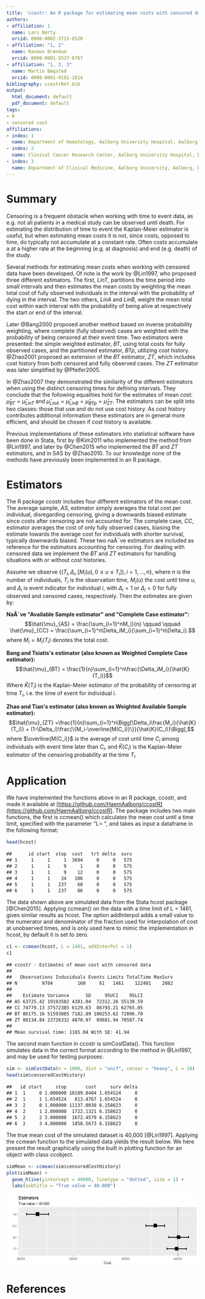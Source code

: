 ```yaml
---
title: 'ccostr: An R package for estimating mean costs with censored data'
authors:
- affiliation: 1
  name: Lars Børty
  orcid: 0000-0002-3715-8528
- affiliation: "1, 2"
  name: Rasmus Brøndum
  orcid: 0000-0001-5537-6767
- affiliation: "1, 2, 3"
  name: Martin Bøgsted
  orcid: 0000-0001-9192-1814
bibliography: ccostrRef.bib
output:
  html_document: default
  pdf_document: default
tags:
- R
- censored cost
affiliations:
- index: 1
  name: Department of Hematology, Aalborg University Hospital, Aalborg, Denmark
- index: 2
  name: Clinical Cancer Research Center, Aalborg University Hospital, Denmark
- index: 3
  name: Department of Clinical Medicine, Aalborg University, Aalborg, Denmark
---
```


# Summary
Censoring is a frequent obstacle when working with time to event data, as e.g. not all patients in a medical study can be observed until death. For estimating the distribution of time to event the Kaplan-Meier estimator is useful, but when estimating mean costs it is not, since costs, opposed to time, do typically not accumulate at a constant rate. Often costs accumulate a at a higher rate at the beginning (e.g. at diagnosis) and end (e.g. death) of the study.

Several methods for estimating mean costs when working with censored data have been developed. Of note is the work by @Lin1997, who proposed three different estimators. The first, $LinT$, partitions the time period into small intervals and then estimates the mean costs by weighting the mean total cost of fully observed individuals in the interval with the probability of dying in the interval. The two others, $LinA$ and $LinB$, weight the mean total cost within each interval with the probability of being alive at respectively the start or end of the interval.

Later @Bang2000 proposed another method based on inverse probability weighting, where complete (fully observed) cases are weighted with the probability of being censored at their event time. Two estimators were presented: the simple weighted estimator, $BT$, using total costs for fully observed cases, and the partitioned estimator, $BTp$, utilizing cost history. @Zhao2001 proposed an extension of the $BT$ estimator, $ZT$, which includes cost history from both censored and fully observed cases. The $ZT$ estimator was later simplified by @Pfeifer2005.

In @Zhao2007 they demonstrated the similarity of the different estimators when using the distinct censoring times for defining intervals. They conclude that the following equalities hold for the estimates of mean cost: $\hat{\mu}_{BT} = \hat{\mu}_{LinT}$ and $\hat{\mu}_{LinA} = \hat{\mu}_{LinB} = \hat{\mu}_{BTp} = \hat{\mu}_{ZT}$. The estimators can be split into two classes: those that use and do not use cost history. As cost history contributes additional information these estimators are in general more efficient, and should be chosen if cost history is available.

Previous implementations of these estimators into statistical software have been done in Stata, first by @Kim2011 who implemented the method from @Lin1997, and later by @Chen2015 who implemented the $BT$ and $ZT$ estimators, and in SAS by @Zhao2010. To our knowledge none of the methods have previously been implemented in an R package.


# Estimators
The R package ccostr includes four different estimators of the mean cost. The average sample, $AS$, estimator simply averages the total cost per individual, disregarding censoring, giving a downwards biased estimate since costs after censoring are not accounted for. The complete case, $CC$, estimator averages the cost of only fully observed cases, biasing the estimate towards the average cost for individuals with shorter survival, typically downwards biased. These two naÃ¯ve estimators are included as reference for the estimators accounting for censoring. For dealing with censored data we implement the $BT$ and $ZT$ estimators for handling situations with or without cost histories. 

Assume we observe $\left\{(T_i, \Delta_i, [M_i(u), 0 \leq u\leq T_i]), i=1,...,n\right\}$, where $n$ is the number of individuals, $T_i$ is the observation time, $M_i(u)$ the cost until time $u$, and $\Delta_i$ is event indicator for individual $i$, with $\Delta_i = 1$ or $\Delta_i = 0$ for fully observed and censored cases, respectively. Then the estimates are given by:

**NaÃ¯ve "Available Sample estimator" and "Complete Case estimator":**
$$\hat{\mu}_{AS} = \frac{\sum_{i=1}^nM_i}{n} \qquad \qquad \hat{\mu}_{CC} = \frac{\sum_{i=1}^n\Delta_iM_i}{\sum_{i=1}^n\Delta_i}.$$
where $M_i = M_i (T_i)$ denotes the total cost.

**Bang and Tsiatis's estimator (also known as Weighted Complete Case estimator):**
$$\hat{\mu}_{BT} = \frac{1}{n}\sum_{i=1}^n\frac{\Delta_iM_i}{\hat{K}(T_i)}$$
Where $\hat{K}(T_i)$ is the Kaplan-Meier estimator of the probability of censoring at time $T_i$, i.e. the time of event for individual $i$.

**Zhao and Tian's estimator (also known as Weighted Available Sample estimator):**
$$\hat{\mu}_{ZT} =\frac{1}{n}\sum_{i=1}^n\Bigg[\Delta_i\frac{M_i}{\hat{K}(T_i)} + (1-\Delta_i)\frac{\{M_i-\overline{M(C_i)}\}}{\hat{K}(C_i)}\Bigg],$$
where  $\overline{M(C_i)}$ is the average of cost until time $C_i$ among individuals with event time later than $C_i$, and $\hat{K}(C_i)$ is the Kaplan-Meier estimator of the censoring probability at the time $T_i$.

# Application
We have implemented the functions above in an R package, ccostr, and made it available at [https://github.com/HaemAalborg/ccostR](https://github.com/HaemAalborg/ccostR). The package includes two main functions, the first is ccmean() which calculates the mean cost until a time limit, specified with the parameter "L= ", and takes as input a dataframe in the following format:

```R
head(hcost)
```
```
##      id start  stop  cost   trt delta  surv
## 1     1     1     1  3694     0     0   575
## 2     1     1     9     1     0     0   575
## 3     1     1     9    12     0     0   575
## 4     1     1    34   106     0     0   575
## 5     1     1   237    68     0     0   575
## 6     1     1   237    86     0     0   575
```


The data shown above are simulated data from the Stata hcost package [@Chen2015]. Applying ccmean() on the data with a time limit of L = 1461, gives similar results as hcost. The option addInterpol adds a small value to the numerator and denominator of the fraction used for interpolation of cost at unobserved times, and is only used here to mimic the implementation in hcost, by default it is set to zero.

```R
c1 <- ccmean(hcost, L = 1461, addInterPol = 1)
c1
```
```
## ccostr - Estimates of mean cost with censored data
## 
##   Observations Induviduals Events Limits TotalTime MaxSurv
## N         9704         160     61   1461    122401    2082
## 
##    Estimate Variance      SD     95UCI    95LCI
## AS 63725.42 19193502 4381.04  72312.26 55138.59
## CC 74779.13 37572385 6129.63  86793.21 62765.05
## BT 86175.16 51593885 7182.89 100253.62 72096.70
## ZT 80134.84 23726332 4870.97  89681.94 70587.74
## 
## Mean survival time: 1165.04 With SE: 41.94
```


The second main function in ccostr is simCostData(). This function simulates data in the correct format according to the method in @Lin1997, and may be used for testing purposes:

```R
sim <- simCostData(n = 1000, dist = "unif", censor = "heavy", L = 10)
head(sim$censoredCostHistory)
```
```
##   id start     stop       cost     surv delta
## 1  1     0 1.000000 10189.0404 1.654524     0
## 2  1     1 1.654524   813.4767 1.654524     0
## 3  2     0 1.000000 11137.0038 6.158623     0
## 4  2     1 2.000000  1722.1321 6.158623     0
## 5  2     2 3.000000  1672.4579 6.158623     0
## 6  2     3 4.000000  1858.5673 6.158623     0
```


The true mean cost of the simulated dataset is 40,000 [@Lin1997]. Applying the ccmean function to the simulated data yields the result below. We here present the result graphically using the built in plotting function for an object with class ccobject.

```R
simMean <- ccmean(sim$censoredCostHistory)
plot(simMean) + 
  geom_hline(yintercept = 40000, linetype = "dotted", size = 1) +
  labs(subtitle = "True value = 40.000")
```

![](fig/est.png)


# References
